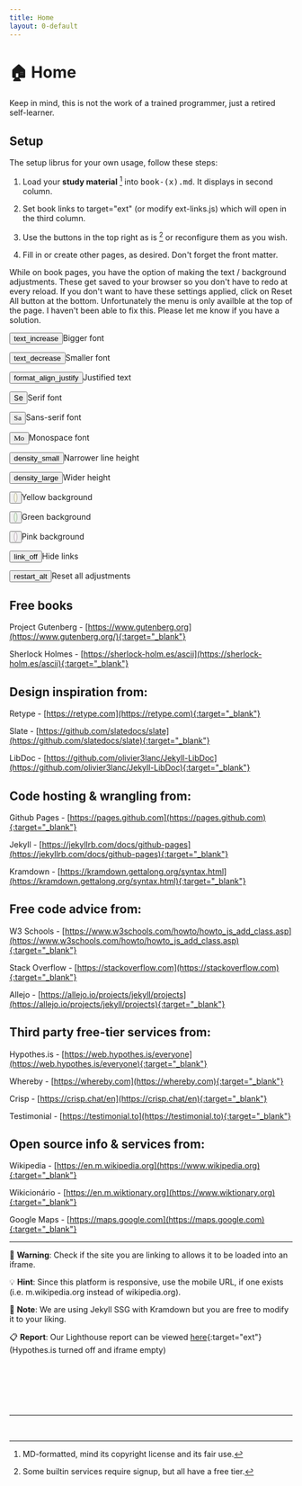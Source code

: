 ```yaml
---
title: Home
layout: 0-default
---
```


<style>
#col2-body span.icon {position: relative; top: 7px;}
    </style>

# 🏠 Home

Keep in mind, this is not the work of a trained programmer, just a retired self-learner.

## Setup

The setup librus for your own usage, follow these steps:

1. Load your **study material** [^1] into <kbd>book-(x).md</kbd>. It displays in second column. 

2. Set book links to target="ext" (or modify ext-links.js) which will open in the third column.

3. Use the buttons in the top right as is [^2] or reconfigure them as you wish.

4. Fill in or create other pages, as desired. Don't forget the front matter.

While on book pages, you have the option of making the text / background adjustments. These get saved to your browser so you don't have to redo at every reload. If you don't want to have these settings applied, click on Reset All button at the bottom. Unfortunately the menu is only availble at the top of the page. I haven't been able to fix this. Please let me know if you have a solution. 

<div class="p-adjust">
<p><button class="tools"><span class="icon">text_increase</span></button>Bigger font</p>
 <p><button class="tools"><span class="icon">text_decrease</span></button>Smaller font</p>
 <p><button class="tools"><span class="icon">format_align_justify</span></button>Justified text</p>
 <p><button class="tools"><span
          style="font-family: 'Inter', serif;">Se</span></button>Serif font</p>
 <p><button class="tools"><span
          style="font-family: 'Georgia', serif;">Sa</span></button>Sans-serif font</p>
 <p><button class="tools"><span
          style="font-family: 'Roboto Mono', serif;">Mo</span></button>Monospace font</p>
 <p><button class="tools"><span class="icon">density_small</span></button>Narrower line height</p>
 <p><button class="tools"><span class="icon">density_large</span></button>Wider height</p>
 <p> <button class="tools" title="Yellow background"><span class="icon"
          style="border-radius: 50%; background-color: #fffce4; border: 1px solid #59595980;">&nbsp;</span></button>Yellow background</p>
  <p>    <button class="tools" title="Green background"><span class="icon"
          style="border-radius: 50%; background-color: #e8fce4; border: 1px solid #59595980;">&nbsp;</span></button>Green background</p>
   <p>   <button class="tools" title="Pink background"><span class="icon"
          style="border-radius: 50%; background-color: #fff4fc; border: 1px solid #59595980;">&nbsp;</span></button>Pink background</p>
  <p><button class="tools"><span class="icon">link_off</span></button>Hide links</p>

 <p><button class="tools"><span class="icon">restart_alt</span></button>Reset all adjustments</p>
 </div>

## Free books

Project Gutenberg - [https://www.gutenberg.org](https://www.gutenberg.org/){:target="_blank"}

Sherlock Holmes - [https://sherlock-holm.es/ascii](https://sherlock-holm.es/ascii){:target="_blank"}

## Design inspiration from: 

Retype - [https://retype.com](https://retype.com){:target="_blank"}

Slate - [https://github.com/slatedocs/slate](https://github.com/slatedocs/slate){:target="_blank"}

LibDoc - [https://github.com/olivier3lanc/Jekyll-LibDoc](https://github.com/olivier3lanc/Jekyll-LibDoc){:target="_blank"}

## Code hosting & wrangling from: 

Github Pages - [https://pages.github.com](https://pages.github.com){:target="_blank"} 

Jekyll - [https://jekyllrb.com/docs/github-pages](https://jekyllrb.com/docs/github-pages){:target="_blank"} 

Kramdown - [https://kramdown.gettalong.org/syntax.html](https://kramdown.gettalong.org/syntax.html){:target="_blank"}

## Free code advice from: 

W3 Schools - [https://www.w3schools.com/howto/howto_js_add_class.asp](https://www.w3schools.com/howto/howto_js_add_class.asp){:target="_blank"} 

Stack Overflow - [https://stackoverflow.com](https://stackoverflow.com){:target="_blank"} 

Allejo - [https://allejo.io/projects/jekyll/projects](https://allejo.io/projects/jekyll/projects){:target="_blank"}

## Third party free-tier services from: 

Hypothes.is - [https://web.hypothes.is/everyone](https://web.hypothes.is/everyone){:target="_blank"} 

Whereby - [https://whereby.com](https://whereby.com){:target="_blank"} 

Crisp - [https://crisp.chat/en](https://crisp.chat/en){:target="_blank"} 

Testimonial - [https://testimonial.to](https://testimonial.to){:target="_blank"} 

## Open source info & services from: 

Wikipedia - [https://en.m.wikipedia.org](https://www.wikipedia.org){:target="_blank"} 

Wikicionário - [https://en.m.wiktionary.org](https://www.wiktionary.org){:target="_blank"} 

Google Maps - [https://maps.google.com](https://maps.google.com){:target="_blank"}

---

🚨 **Warning**: Check if the site you are linking to allows it to be loaded into an iframe.

💡 **Hint**: Since this platform is responsive, use the mobile URL, if one exists (i.e. m.wikipedia.org instead of wikipedia.org).

📝 **Note**: We are using Jekyll SSG with Kramdown but you are free to modify it to your liking.

📋 **Report**: Our Lighthouse report can be viewed [here](./lighthouse.html){:target="ext"} (Hypothes.is turned off and iframe empty)

<p>&nbsp;</p>
<p>&nbsp;</p>
<p>&nbsp;</p>

---

[^1]: MD-formatted, mind its copyright license and its fair use.

[^2]: Some builtin services require signup, but all have a free tier.

<br>

